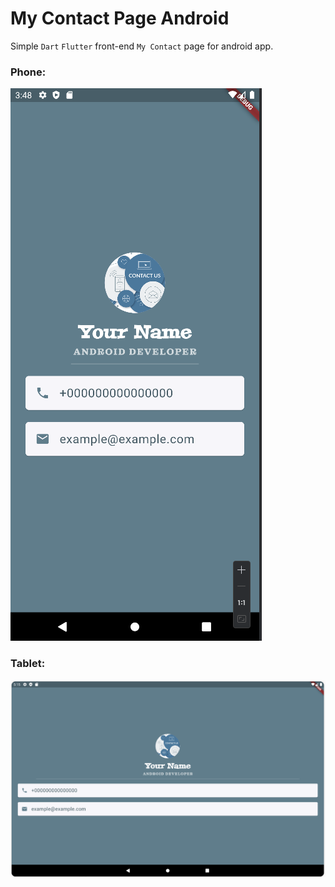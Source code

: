 # My Contact Page Android

Simple `Dart` `Flutter` front-end `My Contact` page for android app.

### Phone:

![contact_us.png](images%2Fcontact_us.png)

### Tablet:

![img.png](images/contact_us_tablet.png)
